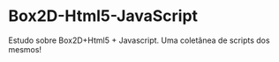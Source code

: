 # Box2D-Html5-JavaScript
Estudo sobre Box2D+Html5 + Javascript. Uma coletânea de scripts dos mesmos!
